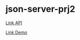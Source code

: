 # json-server-prj2

[Link API](https://json-serve-prj2.herokuapp.com/)

[Link Demo](http://kimovie.surge.sh/user)
